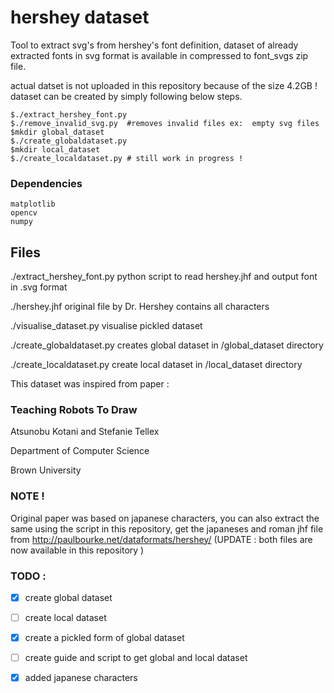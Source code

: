 # hershey dataset

Tool to extract svg's from hershey's font definition, dataset of already extracted fonts in svg format is available in compressed to font_svgs zip file.

actual datset is not uploaded in this repository because of the size 4.2GB ! dataset can be created by simply following below steps.

```
$./extract_hershey_font.py
$./remove_invalid_svg.py  #removes invalid files ex:  empty svg files
$mkdir global_dataset
$./create_globaldataset.py
$mkdir local_dataset
$./create_localdataset.py # still work in progress !
```

### Dependencies

```
matplotlib
opencv
numpy
```

## Files

./extract_hershey_font.py   python script to read hershey.jhf and output font in .svg format

./hershey.jhf               original file by Dr. Hershey contains all characters

./visualise_dataset.py 	    visualise pickled dataset

./create_globaldataset.py   creates global dataset in /global_dataset directory

./create_localdataset.py    create local dataset in /local_dataset directory

This dataset was inspired from paper :

### Teaching Robots To Draw

Atsunobu Kotani and Stefanie Tellex

Department of Computer Science

Brown University

### NOTE !

Original paper was based on japanese characters, you can also extract the same using the script in this repository, get the japaneses and roman jhf file from http://paulbourke.net/dataformats/hershey/ (UPDATE : both files are now available in this repository )

### TODO :

- [x] create global dataset

- [ ] create local dataset

- [x] create a pickled form of global dataset

- [ ] create guide and script to get global and local dataset

- [x] added japanese characters
